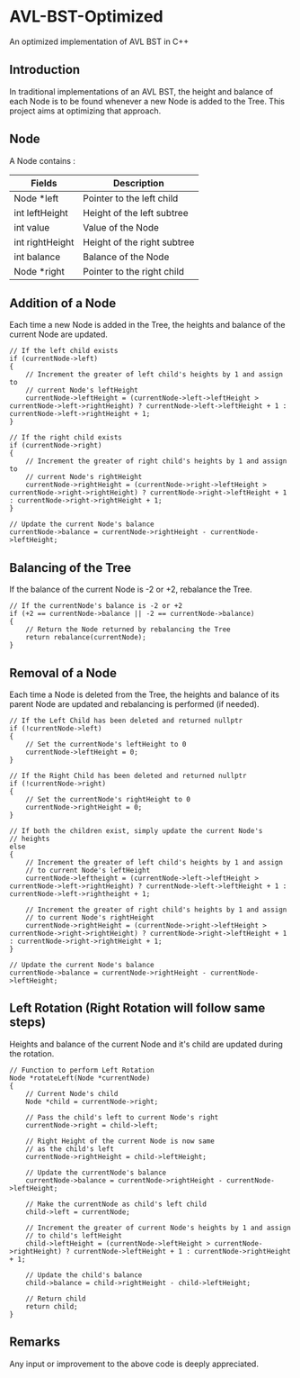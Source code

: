 # AVL-BST-Optimized
An optimized implementation of AVL BST in C++

## Introduction 
In traditional implementations of an AVL BST,
the height and balance of each Node is to be found
whenever a new Node is added to the Tree. This project
aims at optimizing that approach.

## Node
A Node contains : 

| Fields | Description |
|--------|-------------|
| Node *left | Pointer to the left child |
| int leftHeight | Height of the left subtree |
| int value | Value of the Node |
| int rightHeight | Height of the right subtree |
| int balance | Balance of the Node |
| Node *right | Pointer to the right child |

## Addition of a Node 
Each time a new Node is added in the Tree,
the heights and balance of the current Node
are updated.

```
// If the left child exists
if (currentNode->left)
{
    // Increment the greater of left child's heights by 1 and assign to 
    // current Node's leftHeight
    currentNode->leftHeight = (currentNode->left->leftHeight > currentNode->left->rightHeight) ? currentNode->left->leftHeight + 1 : currentNode->left->rightHeight + 1;
}

// If the right child exists
if (currentNode->right)
{
    // Increment the greater of right child's heights by 1 and assign to
    // current Node's rightHeight
    currentNode->rightHeight = (currentNode->right->leftHeight > currentNode->right->rightHeight) ? currentNode->right->leftHeight + 1 : currentNode->right->rightHeight + 1;
}

// Update the current Node's balance
currentNode->balance = currentNode->rightHeight - currentNode->leftHeight;
```

## Balancing of the Tree
If the balance of the current Node is -2 or +2,
rebalance the Tree.

```
// If the currentNode's balance is -2 or +2
if (+2 == currentNode->balance || -2 == currentNode->balance)
{
    // Return the Node returned by rebalancing the Tree
    return rebalance(currentNode);
}
```

## Removal of a Node
Each time a Node is deleted from the Tree,
the heights and balance of its parent Node
are updated and rebalancing is performed (if needed).

```
// If the Left Child has been deleted and returned nullptr
if (!currentNode->left)
{
    // Set the currentNode's leftHeight to 0
    currentNode->leftHeight = 0;
}

// If the Right Child has been deleted and returned nullptr
if (!currentNode->right)
{
    // Set the currentNode's rightHeight to 0
    currentNode->rightHeight = 0;
}

// If both the children exist, simply update the current Node's
// heights
else
{
    // Increment the greater of left child's heights by 1 and assign 
    // to current Node's leftHeight
    currentNode->leftheight = (currentNode->left->leftHeight > currentNode->left->rightHeight) ? currentNode->left->leftHeight + 1 : currentNode->left->rightheight + 1;

    // Increment the greater of right child's heights by 1 and assign 
    // to current Node's rightHeight
    currentNode->rightHeight = (currentNode->right->leftHeight > currentNode->right->rightHeight) ? currentNode->right->leftHeight + 1 : currentNode->right->rightHeight + 1;
}

// Update the current Node's balance
currentNode->balance = currentNode->rightHeight - currentNode->leftHeight;
```

## Left Rotation (Right Rotation will follow same steps)
Heights and balance of the current Node and 
it's child are updated during the rotation.

```
// Function to perform Left Rotation
Node *rotateLeft(Node *currentNode)
{
    // Current Node's child
    Node *child = currentNode->right;

    // Pass the child's left to current Node's right
    currentNode->right = child->left;

    // Right Height of the current Node is now same
    // as the child's left
    currentNode->rightHeight = child->leftHeight;

    // Update the currentNode's balance
    currentNode->balance = currentNode->rightHeight - currentNode->leftHeight;

    // Make the currentNode as child's left child
    child->left = currentNode;

    // Increment the greater of current Node's heights by 1 and assign
    // to child's leftHeight
    child->leftHeight = (currentNode->leftHeight > currentNode->rightHeight) ? currentNode->leftHeight + 1 : currentNode->rightHeight + 1;

    // Update the child's balance
    child->balance = child->rightHeight - child->leftHeight;

    // Return child
    return child;
}
```

## Remarks 
Any input or improvement to the above code is deeply appreciated.